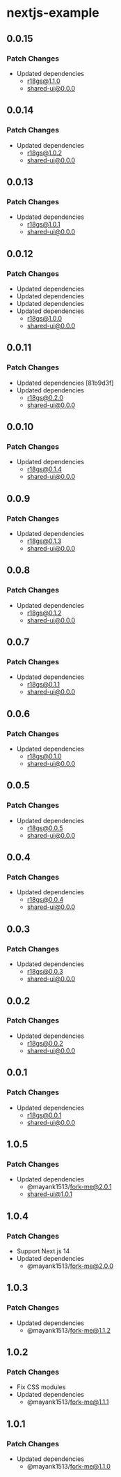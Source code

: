 # nextjs-example

## 0.0.15

### Patch Changes

- Updated dependencies
  - r18gs@1.1.0
  - shared-ui@0.0.0

## 0.0.14

### Patch Changes

- Updated dependencies
  - r18gs@1.0.2
  - shared-ui@0.0.0

## 0.0.13

### Patch Changes

- Updated dependencies
  - r18gs@1.0.1
  - shared-ui@0.0.0

## 0.0.12

### Patch Changes

- Updated dependencies
- Updated dependencies
- Updated dependencies
- Updated dependencies
  - r18gs@1.0.0
  - shared-ui@0.0.0

## 0.0.11

### Patch Changes

- Updated dependencies [81b9d3f]
- Updated dependencies
  - r18gs@0.2.0
  - shared-ui@0.0.0

## 0.0.10

### Patch Changes

- Updated dependencies
  - r18gs@0.1.4
  - shared-ui@0.0.0

## 0.0.9

### Patch Changes

- Updated dependencies
  - r18gs@0.1.3
  - shared-ui@0.0.0

## 0.0.8

### Patch Changes

- Updated dependencies
  - r18gs@0.1.2
  - shared-ui@0.0.0

## 0.0.7

### Patch Changes

- Updated dependencies
  - r18gs@0.1.1
  - shared-ui@0.0.0

## 0.0.6

### Patch Changes

- Updated dependencies
  - r18gs@0.1.0
  - shared-ui@0.0.0

## 0.0.5

### Patch Changes

- Updated dependencies
  - r18gs@0.0.5
  - shared-ui@0.0.0

## 0.0.4

### Patch Changes

- Updated dependencies
  - r18gs@0.0.4
  - shared-ui@0.0.0

## 0.0.3

### Patch Changes

- Updated dependencies
  - r18gs@0.0.3
  - shared-ui@0.0.0

## 0.0.2

### Patch Changes

- Updated dependencies
  - r18gs@0.0.2
  - shared-ui@0.0.0

## 0.0.1

### Patch Changes

- Updated dependencies
  - r18gs@0.0.1
  - shared-ui@0.0.0

## 1.0.5

### Patch Changes

- Updated dependencies
  - @mayank1513/fork-me@2.0.1
  - shared-ui@1.0.1

## 1.0.4

### Patch Changes

- Support Next.js 14
- Updated dependencies
  - @mayank1513/fork-me@2.0.0

## 1.0.3

### Patch Changes

- Updated dependencies
  - @mayank1513/fork-me@1.1.2

## 1.0.2

### Patch Changes

- Fix CSS modules
- Updated dependencies
  - @mayank1513/fork-me@1.1.1

## 1.0.1

### Patch Changes

- Updated dependencies
  - @mayank1513/fork-me@1.1.0
